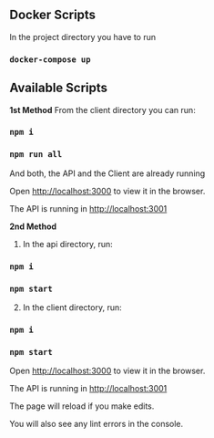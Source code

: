 ## Docker Scripts

In the project directory you have to run

### `docker-compose up`

## Available Scripts

**1st Method**
From the client directory you can run:

### `npm i`

### `npm run all`

And both, the API and the Client are already running

Open [http://localhost:3000](http://localhost:3000) to view it in the browser.

The API is running in [http://localhost:3001](http://localhost:3001)

**2nd Method**

1. In the api directory, run:

### `npm i`

### `npm start`

2. In the client directory, run:

### `npm i`

### `npm start`

Open [http://localhost:3000](http://localhost:3000) to view it in the browser.

The API is running in [http://localhost:3001](http://localhost:3001)

The page will reload if you make edits.<br  />

You will also see any lint errors in the console.
